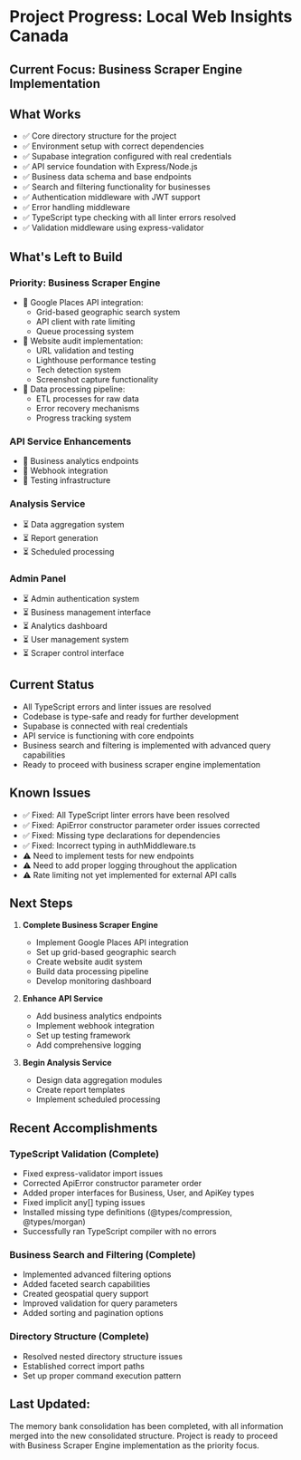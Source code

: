 # Project Progress: Local Web Insights Canada

## Current Focus: Business Scraper Engine Implementation

## What Works
- ✅ Core directory structure for the project
- ✅ Environment setup with correct dependencies
- ✅ Supabase integration configured with real credentials
- ✅ API service foundation with Express/Node.js
- ✅ Business data schema and base endpoints
- ✅ Search and filtering functionality for businesses
- ✅ Authentication middleware with JWT support
- ✅ Error handling middleware
- ✅ TypeScript type checking with all linter errors resolved
- ✅ Validation middleware using express-validator

## What's Left to Build

### Priority: Business Scraper Engine
- 🔄 Google Places API integration:
  - Grid-based geographic search system
  - API client with rate limiting
  - Queue processing system
- 🔄 Website audit implementation:
  - URL validation and testing
  - Lighthouse performance testing
  - Tech detection system
  - Screenshot capture functionality
- 🔄 Data processing pipeline:
  - ETL processes for raw data
  - Error recovery mechanisms
  - Progress tracking system

### API Service Enhancements
- 🔄 Business analytics endpoints
- 🔄 Webhook integration
- 🔄 Testing infrastructure

### Analysis Service
- ⏳ Data aggregation system
- ⏳ Report generation
- ⏳ Scheduled processing

### Admin Panel
- ⏳ Admin authentication system
- ⏳ Business management interface
- ⏳ Analytics dashboard
- ⏳ User management system
- ⏳ Scraper control interface

## Current Status
- All TypeScript errors and linter issues are resolved
- Codebase is type-safe and ready for further development
- Supabase is connected with real credentials
- API service is functioning with core endpoints
- Business search and filtering is implemented with advanced query capabilities
- Ready to proceed with business scraper engine implementation

## Known Issues
- ✅ Fixed: All TypeScript linter errors have been resolved
- ✅ Fixed: ApiError constructor parameter order issues corrected
- ✅ Fixed: Missing type declarations for dependencies
- ✅ Fixed: Incorrect typing in authMiddleware.ts
- ⚠️ Need to implement tests for new endpoints
- ⚠️ Need to add proper logging throughout the application
- ⚠️ Rate limiting not yet implemented for external API calls

## Next Steps

1. **Complete Business Scraper Engine**
   - Implement Google Places API integration
   - Set up grid-based geographic search
   - Create website audit system
   - Build data processing pipeline
   - Develop monitoring dashboard

2. **Enhance API Service**
   - Add business analytics endpoints
   - Implement webhook integration
   - Set up testing framework
   - Add comprehensive logging

3. **Begin Analysis Service**
   - Design data aggregation modules
   - Create report templates
   - Implement scheduled processing

## Recent Accomplishments

### TypeScript Validation (Complete)
- Fixed express-validator import issues
- Corrected ApiError constructor parameter order
- Added proper interfaces for Business, User, and ApiKey types
- Fixed implicit any[] typing issues
- Installed missing type definitions (@types/compression, @types/morgan)
- Successfully ran TypeScript compiler with no errors

### Business Search and Filtering (Complete)
- Implemented advanced filtering options
- Added faceted search capabilities
- Created geospatial query support
- Improved validation for query parameters
- Added sorting and pagination options

### Directory Structure (Complete)
- Resolved nested directory structure issues
- Established correct import paths
- Set up proper command execution pattern

## Last Updated: 
The memory bank consolidation has been completed, with all information merged into the new consolidated structure. Project is ready to proceed with Business Scraper Engine implementation as the priority focus. 